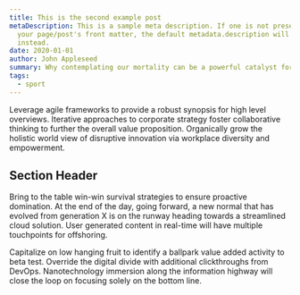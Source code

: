 ```yaml
---
title: This is the second example post
metaDescription: This is a sample meta description. If one is not present in
  your page/post's front matter, the default metadata.description will be used
  instead.
date: 2020-01-01
author: John Appleseed
summary: Why contemplating our mortality can be a powerful catalyst for change
tags:
  - sport
---
```

Leverage agile frameworks to provide a robust synopsis for high level overviews. Iterative approaches to corporate strategy foster collaborative thinking to further the overall value proposition. Organically grow the holistic world view of disruptive innovation via workplace diversity and empowerment.

## Section Header

Bring to the table win-win survival strategies to ensure proactive domination. At the end of the day, going forward, a new normal that has evolved from generation X is on the runway heading towards a streamlined cloud solution. User generated content in real-time will have multiple touchpoints for offshoring.

Capitalize on low hanging fruit to identify a ballpark value added activity to beta test. Override the digital divide with additional clickthroughs from DevOps. Nanotechnology immersion along the information highway will close the loop on focusing solely on the bottom line.
